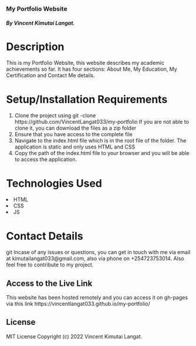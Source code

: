 ### My Portfolio Website
##### By Vincent Kimutai Langat.
<h1> Description</h1>
 This is my Portfolio Website, this website describes my academic achievements so far. It has four sections: About Me, My Education, My Certification and Contact Me details.

<h1> Setup/Installation Requirements </h1>
<ol>
<li>Clone the project using git -clone https://github.com/VincentLangat033/my-portfolio  If you are not able to clone it, you can download the files as a zip folder</li>

 <li> Ensure that you have access to the complete file</li>
 <li> Navigate to the index.html file which is in the root file of the folder. The application is static and only uses HTML and CSS </li>
 <li> Copy the path of the index.html file to your browser and you will be able to access the application. </li>
</ol>
<h1> Technologies Used</h1>
<li>HTML</li>
<li>CSS</li>
<li>JS</li>
<h1> Contact Details</h1>git 
Incase of any issues or questions, you can get in touch with me via email at kimutailangat033@gmail.com, also via phone on +254723753014. Also feel free to contribute to my project.
<h2> Access to the Live Link</h2>
This website has been hosted remotely and you can access it on gh-pages via this link https://vincentlangat033.github.io/my-portfolio/

## License
MIT License
Copyright (c) 2022 Vincent Kimutai Langat.